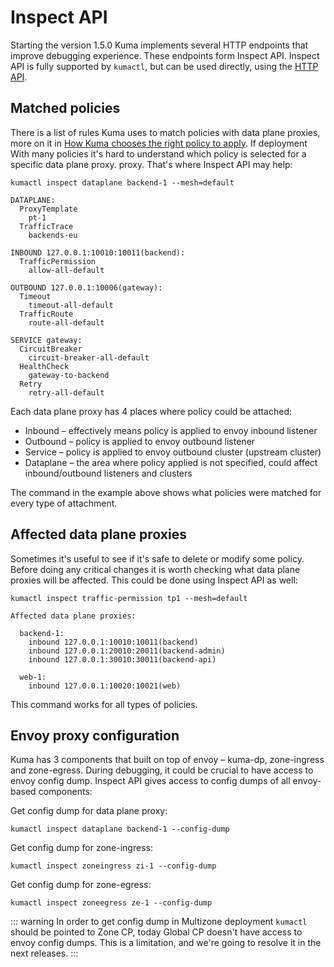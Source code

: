 # Inspect API

Starting the version 1.5.0 Kuma implements several HTTP endpoints that improve debugging experience. These endpoints form Inspect API. Inspect API
is fully supported by `kumactl`, but can be used directly, using the [HTTP API](./http-api/#inspect-api).

## Matched policies

There is a list of rules Kuma uses to match policies with data plane proxies, more on it in 
[How Kuma chooses the right policy to apply](../../policies/how-kuma-chooses-the-right-policy-to-apply). If deployment
With many policies it's hard to understand which policy is selected for a specific data plane proxy.
proxy. That's where Inspect API may help:

```shell
kumactl inspect dataplane backend-1 --mesh=default
```
```text
DATAPLANE:
  ProxyTemplate
    pt-1
  TrafficTrace
    backends-eu

INBOUND 127.0.0.1:10010:10011(backend):
  TrafficPermission
    allow-all-default

OUTBOUND 127.0.0.1:10006(gateway):
  Timeout
    timeout-all-default
  TrafficRoute
    route-all-default

SERVICE gateway:
  CircuitBreaker
    circuit-breaker-all-default
  HealthCheck
    gateway-to-backend
  Retry
    retry-all-default
```

Each data plane proxy has 4 places where policy could be attached:  

- Inbound – effectively means policy is applied to envoy inbound listener
- Outbound – policy is applied to envoy outbound listener
- Service – policy is applied to envoy outbound cluster (upstream cluster)
- Dataplane – the area where policy applied is not specified, could affect inbound/outbound listeners and clusters

The command in the example above shows what policies were matched for every type of attachment. 

## Affected data plane proxies

Sometimes it's useful to see if it's safe to delete or modify some policy. Before doing any critical changes
it is worth checking what data plane proxies will be affected. This could be done using Inspect API as well:

```shell
kumactl inspect traffic-permission tp1 --mesh=default
```
```text
Affected data plane proxies:

  backend-1:
    inbound 127.0.0.1:10010:10011(backend)
    inbound 127.0.0.1:20010:20011(backend-admin)
    inbound 127.0.0.1:30010:30011(backend-api)

  web-1:
    inbound 127.0.0.1:10020:10021(web)
```

This command works for all types of policies.

## Envoy proxy configuration

Kuma has 3 components that built on top of envoy – kuma-dp, zone-ingress and zone-egress. During debugging, it could be
crucial to have access to envoy config dump. Inspect API gives access to config dumps of all envoy-based components:

Get config dump for data plane proxy:
```shell
kumactl inspect dataplane backend-1 --config-dump
```

Get config dump for zone-ingress:
```shell
kumactl inspect zoneingress zi-1 --config-dump
```

Get config dump for zone-egress:
```shell
kumactl inspect zoneegress ze-1 --config-dump
```

::: warning
In order to get config dump in Multizone deployment `kumactl` should be pointed to Zone CP, today Global CP doesn't have access 
to envoy config dumps. This is a limitation, and we're going to resolve it in the next releases. 
:::
